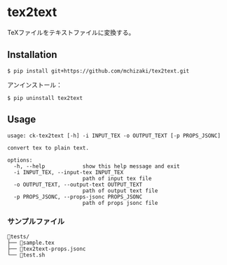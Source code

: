 # tex2text
TeXファイルをテキストファイルに変換する。



## Installation

```
$ pip install git+https://github.com/mchizaki/tex2text.git
```


アンインストール：

```
$ pip uninstall tex2text
```


## Usage

```
usage: ck-tex2text [-h] -i INPUT_TEX -o OUTPUT_TEXT [-p PROPS_JSONC]

convert tex to plain text.

options:
  -h, --help            show this help message and exit
  -i INPUT_TEX, --input-tex INPUT_TEX
                        path of input tex file
  -o OUTPUT_TEXT, --output-text OUTPUT_TEXT
                        path of output text file
  -p PROPS_JSONC, --props-jsonc PROPS_JSONC
                        path of props jsonc file
```

### サンプルファイル

```
📂tests/
├── 📄sample.tex
├── 📄tex2text-props.jsonc
└── 📄test.sh
```
